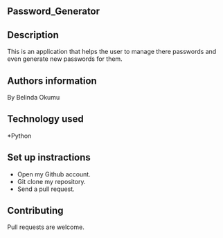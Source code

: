 ## Password_Generator

## Description
This is an application that helps the user to manage there passwords and even generate new passwords for them.

## Authors information
By Belinda Okumu

## Technology used
*Python

## Set up instractions
* Open my Github account.
* Git clone my repository.
* Send a pull request.

## Contributing
Pull requests are welcome.